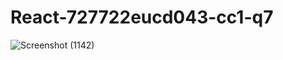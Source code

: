 # React-727722eucd043-cc1-q7
![Screenshot (1142)](https://github.com/ShanmugiEsakki/React-727722eucd043-cc1-q7/assets/151704341/ac1fcbd4-c306-4de3-92c4-a976d3b42d78)
